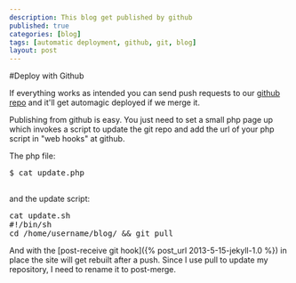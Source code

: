 ```yaml
---
description: This blog get published by github
published: true
categories: [blog]
tags: [automatic deployment, github, git, blog]
layout: post
---
```

#Deploy with Github

If everything works as intended you can send push requests to our [github repo](https://github.com/l33tsource/blog) and it'll get automagic deployed if we merge it.
 
Publishing from github is easy. You just need to set a small php page up which invokes a script to update the git repo and add the url of your php script in "web hooks" at github.
 
The php file:
<pre>
$ cat update.php
<?php 
`./update.sh`
?> 
</pre>
 
and the update script:
<pre>
cat update.sh 
#!/bin/sh
cd /home/username/blog/ && git pull
</pre>
 
And with the [post-receive git hook]({% post_url 2013-5-15-jekyll-1.0 %}) in place the site will get rebuilt after a push. Since I use pull to update my repository, I need to rename it to post-merge.
